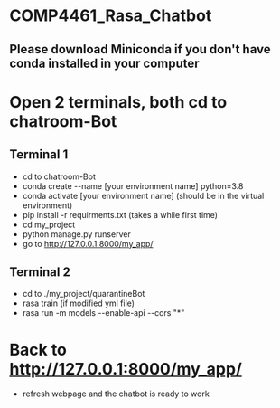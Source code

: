 # COMP4461_Rasa_Chatbot

## Please download Miniconda if you don't have conda installed in your computer

# Open 2 terminals, both cd to chatroom-Bot

## Terminal 1
- cd to chatroom-Bot
- conda create --name [your environment name] python=3.8
- conda activate [your environment name] (should be in the virtual environment)
- pip install -r requirments.txt (takes a while first time)
- cd my_project
- python manage.py runserver
- go to http://127.0.0.1:8000/my_app/

## Terminal 2
- cd to ./my_project/quarantineBot
- rasa train (if modified yml file)
- rasa run -m models --enable-api --cors "*"

# Back to http://127.0.0.1:8000/my_app/
- refresh webpage and the chatbot is ready to work